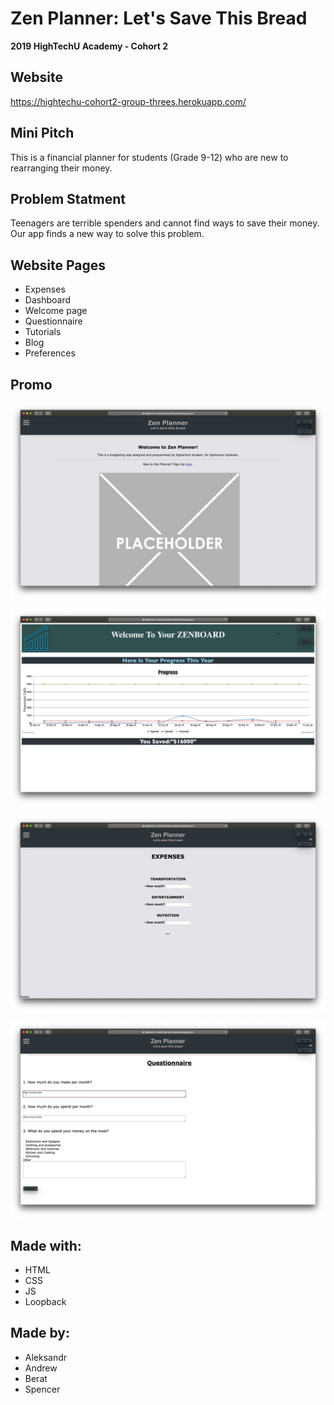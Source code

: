 # Zen Planner: Let's Save This Bread

**2019 HighTechU Academy - Cohort 2**

## Website

https://hightechu-cohort2-group-threes.herokuapp.com/

## Mini Pitch

This is a financial planner for students (Grade 9-12) who are new to rearranging their money.

## Problem Statment

Teenagers are terrible spenders and cannot find ways to save their money. Our app finds a new way to solve this problem. 

## Website Pages

* Expenses
* Dashboard
* Welcome page
* Questionnaire
* Tutorials
* Blog
* Preferences

## Promo

![Promo of Website](promo.png)

![Promo of Website](promo-1.png)

![Promo of Website](promo-2.png)

![Promo of Website](promo-3.png)

## Made with:

* HTML
* CSS
* JS
* Loopback

## Made by:

* Aleksandr
* Andrew
* Berat
* Spencer
